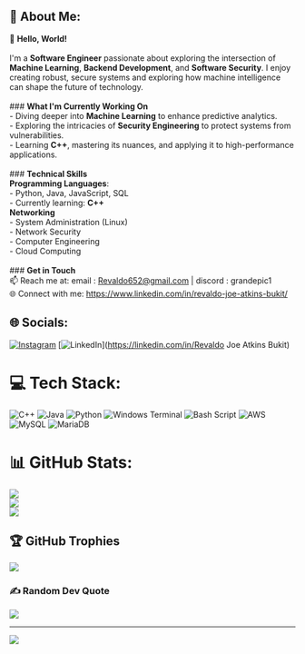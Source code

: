 ## 💫 About Me:
👋 **Hello, World!**  <br><br>I'm a **Software Engineer** passionate about exploring the intersection of **Machine Learning**, **Backend Development**, and **Software Security**. I enjoy creating robust, secure systems and exploring how machine intelligence can shape the future of technology.<br><br>### **What I'm Currently Working On**  <br>- Diving deeper into **Machine Learning** to enhance predictive analytics.  <br>- Exploring the intricacies of **Security Engineering** to protect systems from vulnerabilities.  <br>- Learning **C++**, mastering its nuances, and applying it to high-performance applications.<br><br>### **Technical Skills**  <br>**Programming Languages**:  <br>- Python, Java, JavaScript, SQL  <br>- Currently learning: **C++**<br>**Networking**<br>- System Administration (Linux)<br>- Network Security<br>- Computer Engineering<br>- Cloud Computing<br><br>### **Get in Touch**  <br>📫 Reach me at: email : Revaldo652@gmail.com | discord : grandepic1<br>🌐 Connect with me: https://www.linkedin.com/in/revaldo-joe-atkins-bukit/


## 🌐 Socials:
[![Instagram](https://img.shields.io/badge/Instagram-%23E4405F.svg?logo=Instagram&logoColor=white)](https://instagram.com/revaldo_joe) [![LinkedIn](https://img.shields.io/badge/LinkedIn-%230077B5.svg?logo=linkedin&logoColor=white)](https://linkedin.com/in/Revaldo Joe Atkins Bukit) 

# 💻 Tech Stack:
![C++](https://img.shields.io/badge/c++-%2300599C.svg?style=flat&logo=c%2B%2B&logoColor=white) ![Java](https://img.shields.io/badge/java-%23ED8B00.svg?style=flat&logo=openjdk&logoColor=white) ![Python](https://img.shields.io/badge/python-3670A0?style=flat&logo=python&logoColor=ffdd54) ![Windows Terminal](https://img.shields.io/badge/Windows%20Terminal-%234D4D4D.svg?style=flat&logo=windows-terminal&logoColor=white) ![Bash Script](https://img.shields.io/badge/bash_script-%23121011.svg?style=flat&logo=gnu-bash&logoColor=white) ![AWS](https://img.shields.io/badge/AWS-%23FF9900.svg?style=flat&logo=amazon-aws&logoColor=white) ![MySQL](https://img.shields.io/badge/mysql-4479A1.svg?style=flat&logo=mysql&logoColor=white) ![MariaDB](https://img.shields.io/badge/MariaDB-003545?style=flat&logo=mariadb&logoColor=white)
# 📊 GitHub Stats:
![](https://github-readme-stats.vercel.app/api?username=Grandepic1&theme=shadow_green&hide_border=false&include_all_commits=false&count_private=false)<br/>
![](https://github-readme-streak-stats.herokuapp.com/?user=Grandepic1&theme=shadow_green&hide_border=false)<br/>
![](https://github-readme-stats.vercel.app/api/top-langs/?username=Grandepic1&theme=shadow_green&hide_border=false&include_all_commits=false&count_private=false&layout=compact)

## 🏆 GitHub Trophies
![](https://github-profile-trophy.vercel.app/?username=Grandepic1&theme=radical&no-frame=false&no-bg=true&margin-w=4)

### ✍️ Random Dev Quote
![](https://quotes-github-readme.vercel.app/api?type=horizontal&theme=radical)

---
[![](https://visitcount.itsvg.in/api?id=Grandepic1&icon=0&color=0)](https://visitcount.itsvg.in)

<!-- Proudly created with GPRM ( https://gprm.itsvg.in ) -->
